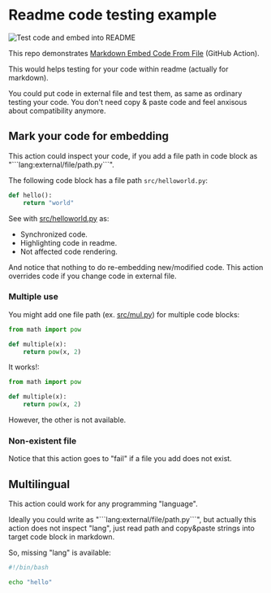 # Readme code testing example

![Test code and embed into README](https://github.com/tokusumi/readme-code-testing/workflows/Test%20code%20and%20embed%20into%20README/badge.svg)

This repo demonstrates [Markdown Embed Code From File](https://github.com/marketplace/actions/markdown-embed-code-from-file) (GitHub Action).


This would helps testing for your code within readme (actually for markdown).


You could put code in external file and test them, as same as ordinary testing your code. You don't need copy & paste code and feel anxisous about compatibility anymore.


## Mark your code for embedding

This action could inspect your code, if you add a file path in code block as "\`\`\`lang:external/file/path.py\`\`\`".


The following code block has a file path `src/helloworld.py`:


```python:src/helloworld.py
def hello():
    return "world"
```

See with [src/helloworld.py]() as:


* Synchronized code.
* Highlighting code in readme.
* Not affected code rendering.

And notice that nothing to do re-embedding new/modified code. This action overrides code if you change code in external file.


### Multiple use

You might add one file path (ex. [src/mul.py]()) for multiple code blocks:


```py:src/mul.py
from math import pow

def multiple(x):
    return pow(x, 2)
```

It works!:


```py:src/mul.py
from math import pow

def multiple(x):
    return pow(x, 2)
```

However, the other is not available.


### Non-existent file

Notice that this action goes to "fail" if a file you add does not exist.


## Multilingual

This action could work for any programming "language".


Ideally you could write as "\`\`\`lang:external/file/path.py\`\`\`", but actually this action does not inspect "lang", just read path and copy&paste strings into target code block in markdown.


So, missing "lang" is available:


```:src/helloworld.sh
#!/bin/bash

echo "hello"
```

